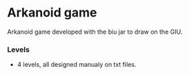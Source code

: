 # Arkanoid game
Arkanoid game developed with the biu jar to draw on the GIU.

### Levels
* 4 levels, all designed manualy on txt files.
